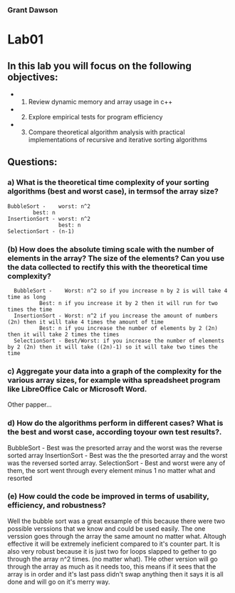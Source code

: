 ### Grant Dawson

# Lab01
## In this lab you will focus on the following objectives:
 * 1. Review dynamic memory and array usage in c++
 * 2. Explore empirical tests for program efficiency
 * 3. Compare theoretical algorithm analysis with practical implementations of recursive and iterative sorting algorithms

## Questions:
### a)  What is the theoretical time complexity of your sorting algorithms (best and worst case), in termsof the array size?
    BubbleSort -    worst: n^2
		    best: n
    InsertionSort - worst: n^2
                    best: n
    SelectionSort - (n-1)

### (b)  How does the absolute timing scale with the number of elements in the array?  The size of the elements?  Can you use the data collected to rectify this with the theoretical time complexity?
      BubbleSort -    Worst: n^2 so if you increase n by 2 is will take 4 time as long
		      Best: n if you increase it by 2 then it will run for two times the time
      InsertionSort - Worst: n^2 if you increase the amount of numbers (2n) then it will take 4 times the amount of time
		      Best: n if you increase the number of elements by 2 (2n) then it will take 2 times the times
      SelectionSort - Best/Worst: if you increase the number of elements by 2 (2n) then it will take ((2n)-1) so it will take two times the time

### c)  Aggregate your data into a graph of the complexity for the various array sizes, for example witha spreadsheet program like LibreOffice Calc or Microsoft Word.
  Other papper...

### d)  How do the algorithms perform in different cases?  What is the best and worst case, according toyour own test results?.
  BubbleSort - Best was the presorted array and the worst was the reverse sorted array
  InsertionSort - Best was the the presorted array and the worst was the reversed sorted array.
  SelectionSort - Best and worst were any of them, the sort went through every element minus 1 no matter what and resorted

### (e)  How could the code be improved in terms of usability, efficiency, and robustness?
  Well the bubble sort was a great exsample of this because there were two possible verssions that we know and could be used easily. The one verssion goes through the array the same amount no 
    matter what. Altough effective it will be extremely ineficient compared to it's counter part. It is also very robust because it is just two for loops slapped to gether to go through the array n^2 times.
    (no matter what). THe other version will go through the array as much as it needs too, this means if it sees that the array is in order and it's last pass didn't swap anything then it says it is all done
    and will go on it's merry way. 




